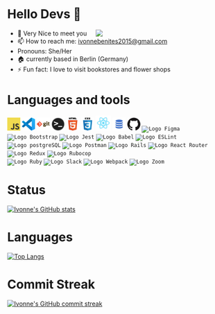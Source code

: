 # Hello Devs 🌷

- :butterfly: Very Nice to meet you 
  <img align="right" width="300" src="https://i2.wp.com/allhtaccess.info/wp-content/uploads/2018/03/programming.gif?fit=1281%2C716&ssl=1" />
- 📫 How to reach me: ivonnebenites2015@gmail.com
-   Pronouns: She/Her
-  :house: currently based in Berlin (Germany)
-  ⚡ Fun fact: I love to visit bookstores and flower shops

# Languages and tools

<code><img
    height="30"
    src="https://raw.githubusercontent.com/github/explore/80688e429a7d4ef2fca1e82350fe8e3517d3494d/topics/javascript/javascript.png"
    alt="Logo javascript"/></code>
<code><img
    height="30"
    src="https://raw.githubusercontent.com/github/explore/80688e429a7d4ef2fca1e82350fe8e3517d3494d/topics/visual-studio-code/visual-studio-code.png"
    alt="Logo visual studio"/></code>
<code><img
    height="30"
    src="https://raw.githubusercontent.com/github/explore/80688e429a7d4ef2fca1e82350fe8e3517d3494d/topics/git/git.png"
    alt="Logo git"/></code>
<code><img
    height="30"
    src="https://raw.githubusercontent.com/github/explore/80688e429a7d4ef2fca1e82350fe8e3517d3494d/topics/terminal/terminal.png"
    alt="Logo terminal"/></code>
<code><img
    height="30"
    src="https://raw.githubusercontent.com/github/explore/80688e429a7d4ef2fca1e82350fe8e3517d3494d/topics/html/html.png"
    alt="Logo HTML"/></code>
<code><img
    height="30"
    src="https://raw.githubusercontent.com/github/explore/80688e429a7d4ef2fca1e82350fe8e3517d3494d/topics/css/css.png"
    alt="Logo CSS"/></code>
<code><img 
    height="35" 
    src="https://raw.githubusercontent.com/github/explore/80688e429a7d4ef2fca1e82350fe8e3517d3494d/topics/react/react.png"
    alt="Logo React"/></code>
<code><img 
    height="30" 
    src="https://raw.githubusercontent.com/github/explore/80688e429a7d4ef2fca1e82350fe8e3517d3494d/topics/sql/sql.png" 
    alt="Logo SQL"/></code>
<code><img
    height="30" 
    src="https://raw.githubusercontent.com/github/explore/78df643247d429f6cc873026c0622819ad797942/topics/github/github.png" 
    alt="Logo Github"/></code>
<code><img
    height="30" 
    src="https://github.com/IvonneBenitesRodriguez/ivonnebenitesrodriguez/assets/22691013/1311f075-2dec-4948-84fb-35141f587f19"
    alt="Logo Figma"/></code>
<code><img 
    height="30" 
    src="https://github.com/IvonneBenitesRodriguez/ivonnebenitesrodriguez/assets/22691013/e7837414-0e01-45a4-85b6-e67ac489d4ae"
    alt="Logo Bootstrap"/></code>
<code><img
    height="30" 
    src="https://github.com/IvonneBenitesRodriguez/ivonnebenitesrodriguez/assets/22691013/f3641509-3664-4f58-94fa-fc9eebcd188b"
    alt="Logo Jest"/></code>
<code><img
    height="30" 
    src="https://github.com/IvonneBenitesRodriguez/ivonnebenitesrodriguez/assets/22691013/638442f9-346d-424e-bcc2-0266e1944433"
    alt="Logo Babel"/></code>
 <code><img
    height="30" 
    src="https://github.com/IvonneBenitesRodriguez/ivonnebenitesrodriguez/assets/22691013/f082a1af-c3b2-4ca0-b731-444d3ac58a44"
    alt="Logo ESLint"/></code>
  <code><img
    height="30" 
    src="https://github.com/IvonneBenitesRodriguez/ivonnebenitesrodriguez/assets/22691013/6fb2cf16-9b5e-4de8-916a-fb764ede2b63"
    alt="Logo postgreSQL"/></code>
  <code><img
    height="30" 
    src="https://github.com/IvonneBenitesRodriguez/ivonnebenitesrodriguez/assets/22691013/a752be02-fc11-41a3-af36-b69c81a37de7"
    alt="Logo Postman"/></code>
  <code><img
    height="30" 
    src="https://github.com/IvonneBenitesRodriguez/ivonnebenitesrodriguez/assets/22691013/3110ad7f-031b-4d25-a68e-4e4590aa4d47"
    alt="Logo Rails"/></code>
  <code><img
    height="30" 
    src="https://github.com/IvonneBenitesRodriguez/ivonnebenitesrodriguez/assets/22691013/d3611af9-86ff-4e46-8b98-2462fcabb972"
    alt="Logo React Router"/></code>
  <code><img
    height="30" 
    src="https://github.com/IvonneBenitesRodriguez/ivonnebenitesrodriguez/assets/22691013/9216cbce-c42b-4c97-b4b8-86d6422ac273"
    alt="Logo Redux"/></code>
  <code><img
    height="30" 
    src="https://github.com/IvonneBenitesRodriguez/ivonnebenitesrodriguez/assets/22691013/3ac9b973-990b-4a40-a1b9-c8c0f57dd424"
    alt="Logo Rubocop"/></code>     
  <code><img
    height="30" 
    src="https://github.com/IvonneBenitesRodriguez/ivonnebenitesrodriguez/assets/22691013/c50ba72f-73f5-4e45-85cd-a2857b880ee0"
    alt="Logo Ruby"/></code>
  <code><img
    height="30" 
    src="https://github.com/IvonneBenitesRodriguez/ivonnebenitesrodriguez/assets/22691013/16657ebc-23a1-4dd8-831b-d88b541b3636"
    alt="Logo Slack"/></code>
  <code><img
    height="30" 
    src="https://github.com/IvonneBenitesRodriguez/ivonnebenitesrodriguez/assets/22691013/104daad2-138c-4250-9c57-fd73f5d48b9f"
    alt="Logo Webpack"/></code>
  <code><img
    height="30" 
    src="https://github.com/IvonneBenitesRodriguez/ivonnebenitesrodriguez/assets/22691013/e09bebc7-805a-4373-9ea2-ad4f0f507737"
    alt="Logo Zoom"/></code>
        

# Status


  [![Ivonne's GitHub stats](https://github-readme-stats.vercel.app/api?username=IvonneBenitesRodriguez&show_icons=true&theme=tokyonight)](https://github.com/anuraghazra/github-readme-stats)


# Languages

[![Top Langs](https://github-readme-stats.vercel.app/api/top-langs/?username=IvonneBenitesRodriguez&layout=compact&theme=tokyonight)](https://github.com/anuraghazra/github-readme-stats)
 

# Commit Streak

 [![Ivonne's GitHub commit streak](https://github-readme-streak-stats.herokuapp.com/?user=IvonneBenitesRodriguez&theme=tokyonight&fire=FFA500&ring=FFA500)](https://git.io/streak-stats)
   


    
